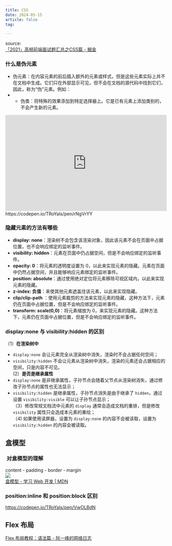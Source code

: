 ```yaml
---
title: CSS
date: 2024-05-15
article: false
tag:

---
```


source:  
[「2021」高频前端面试题汇总之CSS篇 - 掘金](https://juejin.cn/post/6905539198107942919)

### 什么是伪元素

- 伪元素：在内容元素的前后插入额外的元素或样式，但是这些元素实际上并不在文档中生成。它们只在外部显示可见，但不会在文档的源代码中找到它们，因此，称为“伪”元素。例如：
- - 伪类：将特殊的效果添加到特定选择器上。它是已有元素上添加类别的，不会产生新的元素。
<iframe height="300" style="width: 100%;" scrolling="no" title="Untitled" src="https://codepen.io/TRoYals/embed/preview/rNgVrYY?default-tab=html%2Cresult&editable=true" frameborder="no" loading="lazy" allowtransparency="true" allowfullscreen="true">
  See the Pen <a href="https://codepen.io/TRoYals/pen/rNgVrYY">
  Untitled</a> by Naglfar28 (<a href="https://codepen.io/TRoYals">@TRoYals</a>)
  on <a href="https://codepen.io">CodePen</a>.
</iframe>
https://codepen.io/TRoYals/pen/rNgVrYY


### 隐藏元素的方法有哪些

- **display: none**：渲染树不会包含该渲染对象，因此该元素不会在页面中占据位置，也不会响应绑定的监听事件。
- **visibility: hidden**：元素在页面中仍占据空间，但是不会响应绑定的监听事件。
- **opacity: 0**：将元素的透明度设置为 0，以此来实现元素的隐藏。元素在页面中仍然占据空间，并且能够响应元素绑定的监听事件。
- **position: absolute**：通过使用绝对定位将元素移除可视区域内，以此来实现元素的隐藏。
- **z-index: 负值**：来使其他元素遮盖住该元素，以此来实现隐藏。
- **clip/clip-path** ：使用元素裁剪的方法来实现元素的隐藏，这种方法下，元素仍在页面中占据位置，但是不会响应绑定的监听事件。
- **transform: scale(0,0)**：将元素缩放为 0，来实现元素的隐藏。这种方法下，元素仍在页面中占据位置，但是不会响应绑定的监听事件。  


### display:none 与 visibility:hidden 的区别
  
（1）**在渲染树中**
- `display:none` 会让元素完全从渲染树中消失，渲染时不会占据任何空间；
- `visibility:hidden` 不会让元素从渲染树中消失，渲染的元素还会占据相应的空间，只是内容不可见。  
 (2）**是否是继承属性**
- `display:none` 是非继承属性，子孙节点会随着父节点从渲染树消失，通过修改子孙节点的属性也无法显示；
- `visibility:hidden` 是继承属性，子孙节点消失是由于继承了 `hidden`，通过设置 `visibility:visible` 可以让子孙节点显示；  
（3）修改常规文档流中元素的 `display` 通常会造成文档的重排，但是修改 `visibility` 属性只会造成本元素的重绘；  
（4) 如果使用读屏器，设置为 `display:none` 的内容不会被读取，设置为 `visibility:hidden` 的内容会被读取。  


## 盒模型
###  对盒模型的理解
  
content - padding - border - margin  
![](https://p3-juejin.byteimg.com/tos-cn-i-k3u1fbpfcp/4544d45b5a0c47a58c0c33a7d8fbac09~tplv-k3u1fbpfcp-zoom-in-crop-mark:1512:0:0:0.awebp)  
[盒模型 - 学习 Web 开发 | MDN](https://developer.mozilla.org/zh-CN/docs/Learn/CSS/Building_blocks/The_box_model)

### position:inline 和 position:block 区别
  
<https://codepen.io/TRoYals/pen/VwOLBdN>

## Flex 布局
[Flex 布局教程：语法篇 - 阮一峰的网络日志](https://www.ruanyifeng.com/blog/2015/07/flex-grammar.html)  
 



